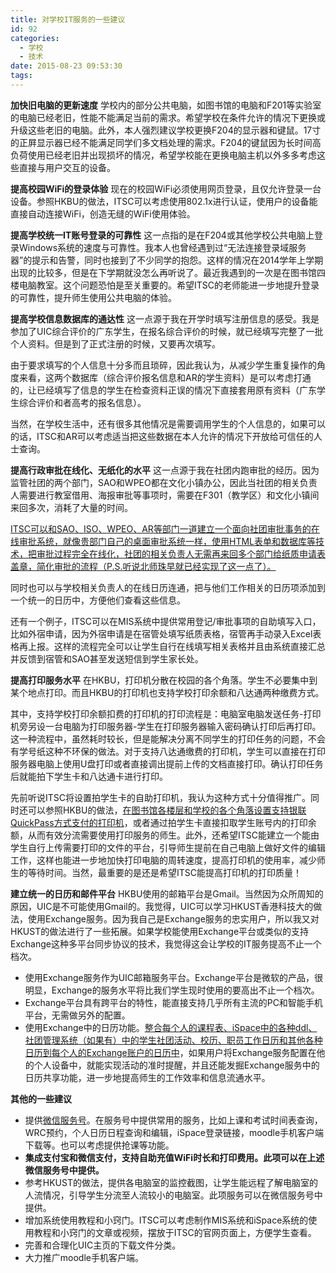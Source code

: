 ```yaml
---
title: 对学校IT服务的一些建议
id: 92
categories:
  - 学校
  - 技术
date: 2015-08-23 09:53:30
tags:
---
```


**加快旧电脑的更新速度** 学校内的部分公共电脑，如图书馆的电脑和F201等实验室的电脑已经老旧，性能不能满足当前的需求。希望学校在条件允许的情况下更换或升级这些老旧的电脑。此外，本人强烈建议学校更换F204的显示器和键鼠。17寸的正屛显示器已经不能满足同学们多文档处理的需求。F204的键鼠因为长时间高负荷使用已经老旧并出现损坏的情况，希望学校能在更换电脑主机以外多多考虑这些直接与用户交互的设备。

**提高校园****WiFi****的登录体验** 现在的校园WiFi必须使用网页登录，且仅允许登录一台设备。参照HKBU的做法，ITSC可以考虑使用802.1x进行认证，使用户的设备能直接自动连接WiFi，创造无缝的WiFi使用体验。

**提高学校统一****IT****账号登录的可靠性** 这一点指的是在F204或其他学校公共电脑上登录Windows系统的速度与可靠性。我本人也曾经遇到过“无法连接登录域服务器”的提示和告警，同时也接到了不少同学的抱怨。这样的情况在2014学年上学期出现的比较多，但是在下学期就没怎么再听说了。最近我遇到的一次是在图书馆四楼电脑教室。这个问题恐怕是至关重要的。希望ITSC的老师能进一步地提升登录的可靠性，提升师生使用公共电脑的体验。

**提高学校信息数据库的通达性** 这一点源于我在开学时填写注册信息的感受。我是参加了UIC综合评价的广东学生，在报名综合评价的时候，就已经填写完整了一批个人资料。但是到了正式注册的时候，又要再次填写。

由于要求填写的个人信息十分多而且琐碎，因此我认为，从减少学生重复操作的角度来看，这两个数据库（综合评价报名信息和AR的学生资料）是可以考虑打通的，让已经填写了信息的学生在检查资料正误的情况下直接套用原有资料（广东学生综合评价和者高考的报名信息）。

当然，在学校生活中，还有很多其他情况是需要调用学生的个人信息的，如果可以的话，ITSC和AR可以考虑适当把这些数据在本人允许的情况下开放给可信任的人士查询。

**提高行政审批在线化、无纸化的水平** 这一点源于我在社团内跑审批的经历。因为监管社团的两个部门，SAO和WPEO都在文化小镇办公，因此当社团的相关负责人需要进行教室借用、海报审批等事项时，需要在F301（教学区）和文化小镇间来回多次，消耗了大量的时间。

<u>ITSC</u><u>可以和</u><u>SAO</u><u>、</u><u>ISO</u><u>、</u><u>WPEO</u><u>、</u><u>AR</u><u>等部门一道建立一个面向社团审批事务的在线审批系统，就像贵部门自己的桌面审批系统一样，使用</u><u>HTML</u><u>表单和数据库等技术，把审批过程完全在线化，社团的相关负责人无需再来回多个部门给纸质申请表盖章，简化审批的流程（</u><u>P.S.</u><u>听说北师珠早就已经实现了这一点了）。</u>

同时也可以与学校相关负责人的在线日历连通，把与他们工作相关的日历项添加到一个统一的日历中，方便他们查看这些信息。

还有一个例子，ITSC可以在MIS系统中提供常用登记/审批事项的自助填写入口，比如外宿申请，因为外宿申请是在宿管处填写纸质表格，宿管再手动录入Excel表格再上报。这样的流程完全可以让学生自行在线填写相关表格并且由系统直接汇总并反馈到宿管和SAO甚至发送短信到学生家长处。

**提高打印服务水平** 在HKBU，打印机分散在校园的各个角落。学生不必要集中到某个地点打印。而且HKBU的打印机也支持学校打印余额和八达通两种缴费方式。

其中，支持学校打印余额扣费的打印机的打印流程是：电脑室电脑发送任务-打印机旁另设一台电脑为打印服务器-学生在打印服务器输入密码确认打印后再打印。这一种流程中，虽然耗时较长，但是能解决分离不同学生的打印任务的问题，不会有学号纸这种不环保的做法。对于支持八达通缴费的打印机，学生可以直接在打印服务器电脑上使用U盘打印或者直接调出提前上传的文档直接打印。确认打印任务后就能拍下学生卡和八达通卡进行打印。

先前听说ITSC将设置拍学生卡的自助打印机，我认为这种方式十分值得推广。同时还可以参照HKBU的做法，<u>在图书馆各楼层和学校的各个角落设置支持银联</u><u>QuickPass</u><u>方式支付的打印机</u>，或者通过拍学生卡直接扣取学生账号内的打印余额，从而有效分流需要使用打印服务的师生。此外，还希望ITSC能建立一个能由学生自行上传需要打印的文件的平台，引导师生提前在自己电脑上做好文件的编辑工作，这样也能进一步地加快打印电脑的周转速度，提高打印机的使用率，减少师生的等待时间。当然，最重要的是还是希望ITSC能提高打印机的打印质量！

**建立统一的日历和邮件平台** HKBU使用的邮箱平台是Gmail。当然因为众所周知的原因，UIC是不可能使用Gmail的。我觉得，UIC可以学习HKUST香港科技大的做法，使用Exchange服务。因为我自己是Exchange服务的忠实用户，所以我又对HKUST的做法进行了一些拓展。如果学校能使用Exchange平台或类似的支持Exchange这种多平台同步协议的技术，我觉得这会让学校的IT服务提高不止一个档次。

*   使用Exchange服务作为UIC邮箱服务平台。Exchange平台是微软的产品，很明显，Exchange的服务水平将比我们学生现时使用的要高出不止一个档次。
*   Exchange平台具有跨平台的特性，能直接支持几乎所有主流的PC和智能手机平台，无需做另外的配置。
*   使用Exchange中的日历功能。<u>整合每个人的课程表、</u><u>iSpace</u><u>中的各种</u><u>ddl</u><u>、社团管理系统（如果有）中的学生社团活动、校历、职员工作日历和其他各种日历到每个人的</u><u>Exchange</u><u>账户的日历中</u>，如果用户将Exchange服务配置在他的个人设备中，就能实现活动的准时提醒，并且还能发掘Exchange服务中的日历共享功能，进一步地提高师生的工作效率和信息流通水平。
&nbsp;

**其他的一些建议**

*   提供<u>微信服务号</u>。在服务号中提供常用的服务，比如上课和考试时间表查询，WRC预约，个人日历日程查询和编辑，iSpace登录链接，moodle手机客户端下载等。也可以考虑提供抢课等功能。
*   **集成支付宝和微信支付，支持自助充值****WiFi****时长和打印费用。此项可以在上述微信服务号中提供。**
*   参考HKUST的做法，提供各电脑室的监控截图，让学生能远程了解电脑室的人流情况，引导学生分流至人流较小的电脑室。此项服务可以在微信服务号中提供。
*   增加系统使用教程和小窍门。ITSC可以考虑制作MIS系统和iSpace系统的使用教程和小窍门的文章或视频，摆放于ITSC的官网页面上，方便学生查看。
*   完善和合理化UIC主页的下载文件分类。
*   大力推广moodle手机客户端。